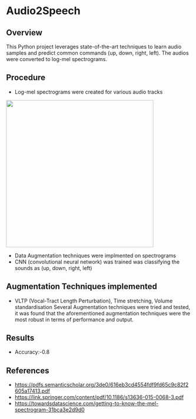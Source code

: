# Audio2Speech

## Overview

This Python project leverages state-of-the-art techniques to learn audio samples and predict common commands (up, down, right, left). The audios were converted to log-mel spectrograms. 

## Procedure
- Log-mel spectrograms were created for various audio tracks
  
 <img src="https://github.com/sanjeet178/Audio2Speech/assets/69724036/8b648d0b-aee3-4cc1-9834-99dbe614c924" width="400">

- Data Augmentation techniques were implmented on spectrograms
- CNN (convolutional neural network) was trained was classifying the sounds as (up, down, right, left)
  
## Augmentation Techniques implemented
- VLTP (Vocal-Tract Length Perturbation), Time stretching, Volume standardisation
Several Augmentation techniques were tried and tested, it was found that the aforementioned augmentation techniques were the most robust in terms of performance and output.

## Results
- Accuracy:-0.8

## References
- https://pdfs.semanticscholar.org/3de0/616eb3cd4554fdf9fd65c9c82f2605a17413.pdf
- https://link.springer.com/content/pdf/10.1186/s13636-015-0068-3.pdf
- https://towardsdatascience.com/getting-to-know-the-mel-spectrogram-31bca3e2d9d0
